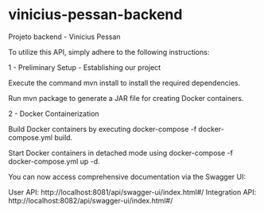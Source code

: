 # vinicius-pessan-backend
Projeto backend - Vinicius Pessan 


To utilize this API, simply adhere to the following instructions:

1 - Preliminary Setup - Establishing our project

Execute the command mvn install to install the required dependencies.

Run mvn package to generate a JAR file for creating Docker containers.

2 - Docker Containerization

Build Docker containers by executing docker-compose -f docker-compose.yml build.

Start Docker containers in detached mode using docker-compose -f docker-compose.yml up -d.

You can now access comprehensive documentation via the Swagger UI:

User API: http://localhost:8081/api/swagger-ui/index.html#/
Integration API: http://localhost:8082/api/swagger-ui/index.html#/
